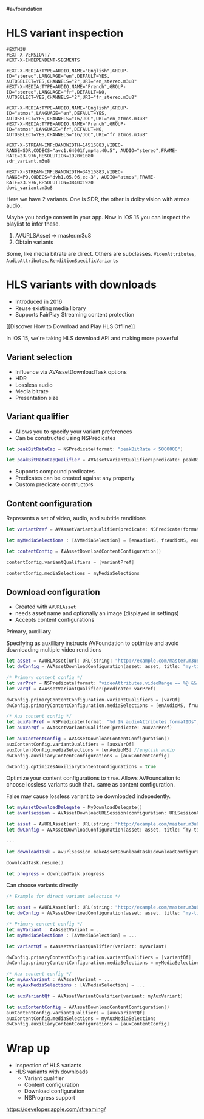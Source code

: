 #avfoundation 

# HLS variant inspection
```
#EXTM3U
#EXT-X-VERSION:7
#EXT-X-INDEPENDENT-SEGMENTS

#EXT-X-MEDIA:TYPE=AUDIO,NAME="English",GROUP-ID="stereo",LANGUAGE="en",DEFAULT=YES, AUTOSELECT=YES,CHANNELS="2",URI="en_stereo.m3u8"
#EXT-X-MEDIA:TYPE=AUDIO,NAME="French",GROUP-ID="stereo",LANGUAGE="fr",DEFAULT=NO, AUTOSELECT=YES,CHANNELS="2",URI="fr_stereo.m3u8"

#EXT-X-MEDIA:TYPE=AUDIO,NAME="English",GROUP-ID="atmos",LANGUAGE="en",DEFAULT=YES, AUTOSELECT=YES,CHANNELS="16/JOC",URI="en_atmos.m3u8"
#EXT-X-MEDIA:TYPE=AUDIO,NAME="French",GROUP-ID="atmos",LANGUAGE="fr",DEFAULT=NO, AUTOSELECT=YES,CHANNELS="16/JOC",URI="fr_atmos.m3u8"

#EXT-X-STREAM-INF:BANDWIDTH=14516883,VIDEO-RANGE=SDR,CODECS="avc1.64001f,mp4a.40.5", AUDIO="stereo",FRAME-RATE=23.976,RESOLUTION=1920x1080
sdr_variant.m3u8

#EXT-X-STREAM-INF:BANDWIDTH=34516883,VIDEO-RANGE=PQ,CODECS="dvh1.05.06,ec-3", AUDIO="atmos",FRAME-RATE=23.976,RESOLUTION=3840x1920
dovi_variant.m3u8
```

Here we have 2 variants.  One is SDR, the other is dolby vision with atmos audio.

Maybe you badge content in your app.  Now in IOS 15 you can inspect the playlist to infer these.

1.  AVURLSAsset => master.m3u8
2.  Obtain variants

Some, like media bitrate are direct.  Others are subclasses.  `VideoAttributes`, `AudioAttributes`.  `RenditionSpecificVariants`


# HLS variants with downloads
* Introduced in 2016
* Reuse existing media library
* Supports FairPlay Streaming content protection

[[Discover How to Download and Play HLS Offline]]

In iOS 15, we're taking HLS download API and making more powerful

## Variant selection
* Influence via AVAssetDownloadTask options
* HDR
* Lossless audio
* Media bitrate
* Presentation size

## Variant qualifier
* Allows you to specify your variant preferences
* Can be constructed using NSPredicates

```swift
let peakBitRateCap = NSPredicate(format: "peakBitRate < 5000000")

let peakBitRateCapQualifier = AVAssetVariantQualifier(predicate: peakBitRateCap)
```

* Supports compound predicates
* Predicates can be created against any property
* Custom predicate constructors

## Content configuration
Represents a set of video, audio, and subtitle renditions

```swift
let variantPref = AVAssetVariantQualifier(predicate: NSPredicate(format: "videoAttributes.videoRange == %@ && peakBitRate < 5000000", argumentArray: [AVVideoRange.pq]))

let myMediaSelections : [AVMediaSelection] = [enAudioMS, frAudioMS, enLegibleMS] //English, French audio and English subtitle renditions 

let contentConfig = AVAssetDownloadContentConfiguration()

contentConfig.variantQualifiers = [variantPref]

contentConfig.mediaSelections = myMediaSelections
```

## Download configuration
* Created with `AVURLAsset`
* needs asset name and optionally an image (displayed in settings)
* Accepts content configurations

Primary, auxilliary

Specifying as auxilliary instructs AVFoundation to optimize and avoid downloading multiple video renditions

```swift
let asset = AVURLAsset(url: URL(string: "http://example.com/master.m3u8")!)
let dwConfig = AVAssetDownloadConfiguration(asset: asset, title: "my-title")

/* Primary content config */
let varPref = NSPredicate(format: "videoAttributes.videoRange == %@ && peakBitRate < 5000000", argumentArray: [AVVideoRange.pq])
let varQf = AVAssetVariantQualifier(predicate: varPref)

dwConfig.primaryContentConfiguration.variantQualifiers = [varQf]
dwConfig.primaryContentConfiguration.mediaSelections = [enAudioMS, frAudioMS, enLegibleMS] //English, French audio and English subtitle renditions 

/* Aux content config */
let auxVarPref = NSPredicate(format: "%d IN audioAttributes.formatIDs", argumentArray: [kAudioFormatAppleLossless])
let auxVarQf = AVAssetVariantQualifier(predicate: auxVarPref)

let auxContentConfig = AVAssetDownloadContentConfiguration()
auxContentConfig.variantQualifiers = [auxVarQf]
auxContentConfig.mediaSelections = [enAudioMS] //english audio
dwConfig.auxiliaryContentConfigurations = [auxContentConfig]

dwConfig.optimizesAuxiliaryContentConfigurations = true
```

Optimize your content configurations to `true`.  Allows AVFoundation to choose lossless variants such that..  same as content configuration.

False may cause lossless variant to be downloaded indepedently.  

```swift
let myAssetDownloadDelegate = MyDownloadDelegate()
let avurlsession = AVAssetDownloadURLSession(configuration: URLSessionConfiguration.background(withIdentifier: "my-background-session"), assetDownloadDelegate: myAssetDownloadDelegate, delegateQueue: OperationQueue.main)

let asset = AVURLAsset(url: URL(string: "http://example.com/master.m3u8")!)
let dwConfig = AVAssetDownloadConfiguration(asset: asset, title: “my-title”)

...

let downloadTask = avurlsession.makeAssetDownloadTask(downloadConfiguration: dwConfig)

downloadTask.resume()

let progress = downloadTask.progress
```

Can choose variants directly

```swift
/* Example for direct variant selection */

let asset = AVURLAsset(url: URL(string: "http://example.com/master.m3u8")!)
let dwConfig = AVAssetDownloadConfiguration(asset: asset, title: "my-title")

/* Primary content config */
let myVariant : AVAssetVariant = ...
let myMediaSelections : [AVMediaSelection] = ...

let variantQf = AVAssetVariantQualifier(variant: myVariant)

dwConfig.primaryContentConfiguration.variantQualifiers = [variantQf]
dwConfig.primaryContentConfiguration.mediaSelections = myMediaSelections

/* Aux content config */
let myAuxVariant : AVAssetVariant = ...
let myAuxMediaSelections : [AVMediaSelection] = ...

let auxVariantQf = AVAssetVariantQualifier(variant: myAuxVariant)

let auxContentConfig = AVAssetDownloadContentConfiguration()
auxContentConfig.variantQualifiers = [auxVariantQf]
auxContentConfig.mediaSelections = myAuxMediaSelections
dwConfig.auxiliaryContentConfigurations = [auxContentConfig]
```

# Wrap up
* Inspection of HLS variants
* HLS variants with downloads
	* Variant qualifier
	* Content configuration
	* Download configuration
	* NSProgress support

https://developer.apple.com/streaming/


